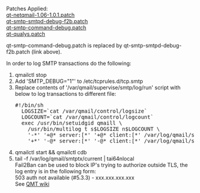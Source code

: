 Patches Applied:<br>
<a href="https://github.com/qmtoaster/patches/blob/master/cos8/3.3.1/qt-netqmail-1.06-1.0.1.patch">qt-netqmail-1.06-1.0.1.patch</a><br>
<a href="https://github.com/qmtoaster/patches/blob/master/cos8/3.3.5/qt-smtp-smtpd-debug-f2b.patch">qt-smtp-smtpd-debug-f2b.patch</a><br>
<a href="https://github.com/qmtoaster/patches/blob/master/cos8/3.3.4/qt-smtp-command-debug.patch">qt-smtp-command-debug.patch</a><br>
<a href="https://github.com/qmtoaster/patches/blob/master/cos8/3.3.4/qt-qualys.patch">qt-qualys.patch</a><br>

qt-smtp-command-debug.patch is replaced by qt-smtp-smtpd-debug-f2b.patch (link above).

In order to log SMTP transactions do the following:
1) qmailctl stop
2) Add 'SMTP_DEBUG="1"' to /etc/tcprules.d/tcp.smtp 
3) Replace contents of '/var/qmail/supervise/smtp/log/run' script with below to log transactions to different file:    
     <pre>#!/bin/sh
     LOGSIZE=`cat /var/qmail/control/logsize`
     LOGCOUNT=`cat /var/qmail/control/logcount`
     exec /usr/bin/setuidgid qmaill \
       /usr/bin/multilog t s$LOGSIZE n$LOGCOUNT \
       '-*' '+@* server:[*' '+@* client:[*' /var/log/qmail/smtptx \
       '+*' '-@* server:[*' '-@* client:[*' /var/log/qmail/smtp 2>&1</pre>
4) qmailctl start && qmailctl cdb
5) tail -f /var/log/qmail/smtptx/current | tai64nlocal<br>
Fail2Ban can be used to block IP's trying to authorize outside TLS, the log entry is in the following form:<br>
    503 auth not available (#5.3.3) - xxx.xxx.xxx.xxx<br>
See <a href="http://wiki.qmailtoaster.org/index.php?title=Fail2ban" target="_blank">QMT wiki</a>
